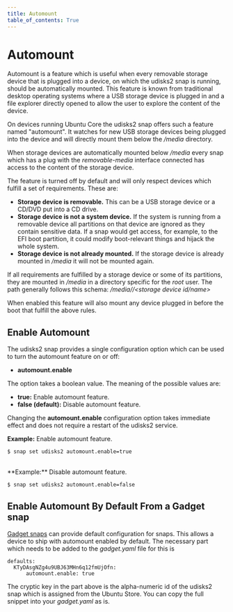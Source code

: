```yaml
---
title: Automount
table_of_contents: True
---
```


# Automount

Automount is a feature which is useful when every removable storage device that
is plugged into a device, on which the udisks2 snap is running, should be
automatically mounted. This feature is known from traditional desktop operating
systems where a USB storage device is plugged in and a file explorer directly
opened to allow the user to explore the content of the device.

On devices running Ubuntu Core the udisks2 snap offers such a feature named
"automount". It watches for new USB storage devices being plugged into the
device and will directly mount them below the */media* directory.

When storage devices are automatically mounted below */media* every snap which
has a plug with the *removable-media* interface connected has access to the
content of the storage device.

The feature is turned off by default and will only respect devices which fulfill
a set of requirements. These are:

 * **Storage device is removable.** This can be a USB storage device or a CD/DVD put
   into a CD drive.
 * **Storage device is not a system device.** If the system is running from a
   removable device all partitions on that device are ignored as they contain
   sensitive data. If a snap would get access, for example, to the EFI boot
   partition, it could modify boot-relevant things and hijack the whole system.
 * **Storage device is not already mounted.** If the storage device is already
   mounted in */media* it will not be mounted again.

If all requirements are fulfilled by a storage device or some of its partitions,
they are mounted in */media* in a directory specific for the *root* user. The path
generally follows this schema: */media/<user>/<storage device id/name>*

When enabled this feature will also mount any device plugged in before the boot that
fulfill the above rules.

## Enable Automount

The udisks2 snap provides a single configuration option which can be used to turn
the automount feature on or off:

 * **automount.enable**

The option takes a boolean value. The meaning of the possible values are:

 * **true:** Enable automount feature.
 * **false (default):** Disable automount feature.

Changing the **automount.enable** configuration option takes immediate effect
and does not require a restart of the udisks2 service.

**Example:** Enable automount feature.

```
$ snap set udisks2 automount.enable=true
```

<br/>
**Example:** Disable automount feature.

```
$ snap set udisks2 automount.enable=false
```

## Enable Automount By Default From a Gadget snap

[Gadget snaps](https://docs.ubuntu.com/core/en/reference/gadget) can provide
default configuration for snaps. This allows a device to ship with automount
enabled by default. The necessary part which needs to be added to the
*gadget.yaml* file for this is

```
defaults:
  KTyDAsgNZg4u9UBJ63MHn6q12fmUjOfn:
      automount.enable: true
```

The cryptic key in the part above is the alpha-numeric id of the udisks2 snap
which is assigned from the Ubuntu Store. You can copy the full snippet into
your *gadget.yaml* as is.
